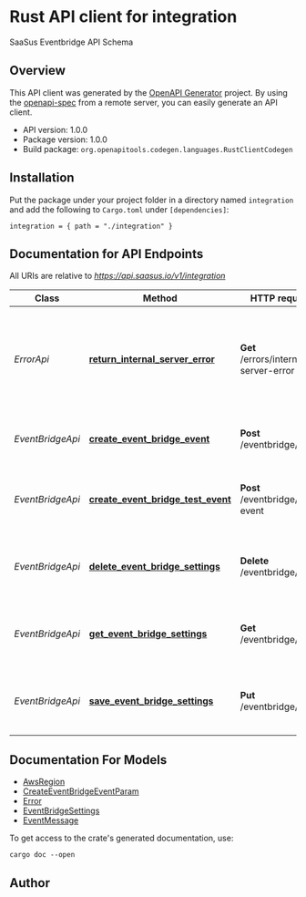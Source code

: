 # Rust API client for integration

SaaSus Eventbridge API Schema


## Overview

This API client was generated by the [OpenAPI Generator](https://openapi-generator.tech) project.  By using the [openapi-spec](https://openapis.org) from a remote server, you can easily generate an API client.

- API version: 1.0.0
- Package version: 1.0.0
- Build package: `org.openapitools.codegen.languages.RustClientCodegen`

## Installation

Put the package under your project folder in a directory named `integration` and add the following to `Cargo.toml` under `[dependencies]`:

```
integration = { path = "./integration" }
```

## Documentation for API Endpoints

All URIs are relative to *https://api.saasus.io/v1/integration*

Class | Method | HTTP request | Description
------------ | ------------- | ------------- | -------------
*ErrorApi* | [**return_internal_server_error**](docs/ErrorApi.md#return_internal_server_error) | **Get** /errors/internal-server-error | ステータスコード500でサーバーエラーを返却(Return Internal Server Error)
*EventBridgeApi* | [**create_event_bridge_event**](docs/EventBridgeApi.md#create_event_bridge_event) | **Post** /eventbridge/event | イベント連携の送信(Send Events)
*EventBridgeApi* | [**create_event_bridge_test_event**](docs/EventBridgeApi.md#create_event_bridge_test_event) | **Post** /eventbridge/test-event | イベント連携のテスト送信(Test EventBridge Connection)
*EventBridgeApi* | [**delete_event_bridge_settings**](docs/EventBridgeApi.md#delete_event_bridge_settings) | **Delete** /eventbridge/info | イベント連携設定を削除(Delete EventBridge Settings)
*EventBridgeApi* | [**get_event_bridge_settings**](docs/EventBridgeApi.md#get_event_bridge_settings) | **Get** /eventbridge/info | イベント連携設定を取得(Get EventBridge Settings)
*EventBridgeApi* | [**save_event_bridge_settings**](docs/EventBridgeApi.md#save_event_bridge_settings) | **Put** /eventbridge/info | イベント連携設定を更新(Update EventBridge Settings)


## Documentation For Models

 - [AwsRegion](docs/AwsRegion.md)
 - [CreateEventBridgeEventParam](docs/CreateEventBridgeEventParam.md)
 - [Error](docs/Error.md)
 - [EventBridgeSettings](docs/EventBridgeSettings.md)
 - [EventMessage](docs/EventMessage.md)


To get access to the crate's generated documentation, use:

```
cargo doc --open
```

## Author



